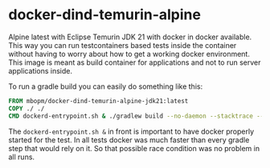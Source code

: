 # docker-dind-temurin-alpine

Alpine latest with Eclipse Temurin JDK 21 with docker in docker available. This way you can run testcontainers based
tests inside the container without having to worry about how to get a working docker environment. This image is meant as
build container for applications and not to run server applications inside.

To run a gradle build you can easily do something like this:

```dockerfile
FROM mbopm/docker-dind-temurin-alpine-jdk21:latest
COPY ./ ./
CMD dockerd-entrypoint.sh & ./gradlew build --no-daemon --stacktrace --info
```

The `dockerd-entrypoint.sh &` in front is important to have docker properly started for the test. In all tests docker
was much faster than every gradle step that would rely on it. So that possible race condition was no problem in all
runs.
